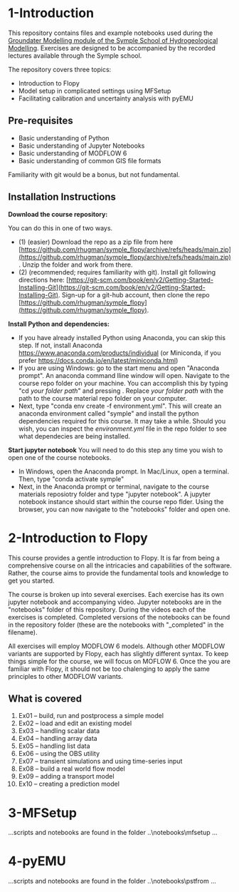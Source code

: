 # 1-Introduction

This repository contains files and example notebooks used during the [Groundater Modelling module of the Symple School of Hydrogeological Modelling](https://hydrosymple.com/en/programme/#module-3). Exercises are designed to be accompanied by the recorded lectures available through the Symple school. 

The repository covers three topics:
 - Introduction to Flopy
 - Model setup in complicated settings using MFSetup
 - Facilitating calibration and uncertainty analysis with pyEMU

## Pre-requisites
 - Basic understanding of Python 
 - Basic understanding of Jupyter Notebooks
 - Basic understanding of MODFLOW 6
 - Basic understanding of common GIS file formats

Familiarity with git would be a bonus, but not fundamental.

## Installation Instructions

**Download the course repository:**

You can do this in one of two ways. 
 - (1) (easier) Download the repo as a zip file from here [https://github.com/rhugman/symple_flopy/archive/refs/heads/main.zip](https://github.com/rhugman/symple_flopy/archive/refs/heads/main.zip). Unzip the folder and work from there.
 - (2) (recommended; requires familiarity with git). Install git following directions here: [https://git-scm.com/book/en/v2/Getting-Started-Installing-Git](https://git-scm.com/book/en/v2/Getting-Started-Installing-Git). Sign-up for a git-hub account, then clone the repo [https://github.com/rhugman/symple_flopy](https://github.com/rhugman/symple_flopy).

**Install Python and dependencies:**
 - If you have already installed Python using Anaconda, you can skip this step. If not, install Anaconda https://www.anaconda.com/products/individual (or Miniconda, if you prefer https://docs.conda.io/en/latest/miniconda.html)
 - If you are using Windows: go to the start menu and open "Anaconda prompt". An anaconda command lline window will open. Navigate to the course repo folder on your machine. You can accomplish this by typing "cd *your folder path*" and pressing <enter>. Replace *your folder path* with the  path to the course material repo folder on your computer.
 - Next, type "conda env create -f environment.yml". This will create an anaconda environment called "symple" and install the python dependencies required for this course. It may take a while. Should you wish, you can inspect the *environment.yml* file in the repo folder to see what dependecies are being installed.

**Start jupyter notebook**
You will need to do this step any time you wish to open one of the course notebooks.
 - In Windows, open the Anaconda prompt. In Mac/Linux, open a terminal. Then, type "conda activate symple"
 - Next, in the Anaconda prompt or terminal, navigate to the course materials reposiotry folder and type "jupyter notebook". A jupyter notebook instance should start within the course repo flder. Using the browser, you can now navigate to the "notebooks" folder and open one.
 
 
# 2-Introduction to Flopy

This course provides a gentle introduction to Flopy. It is far from being a comprehensive course on all the intricacies and capabilities of the software. Rather, 
the course aims to provide the fundamental tools and knowledge to get you started. 

The course is broken up into several exercises. Each exercise has its own jupyter notebook and accompanying video. Jupyter notebooks are in the "notebooks" folder of this repository. During the videos each of the exercises is completed. Completed versions of the notebooks can be found in the repository folder (these are the notebooks with "_completed" in the filename). 
 
All exercises will employ MODFLOW 6 models. Although other MODFLOW variants are supported by Flopy, each has slightly different syntax. 
To keep things simple for the course, we will focus on MOFLOW 6. Once the you are familiar with Flopy, it should not be too chalenging to apply the same principles to other MODFLOW variants.

## What is covered

1)	Ex01 – build, run and postprocess a simple model
2)	Ex02 – load and edit an existing model
3)	Ex03 – handling scalar data
4)	Ex04 – handling array data
5)	Ex05 – handling list data
6)	Ex06 – using the OBS utility
7)	Ex07 – transient simulations and using time-series input
8)	Ex08 – build a real world flow model
9)	Ex09 – adding a transport model
10)	Ex10 – creating a prediction model
 
# 3-MFSetup
 ...scripts and notebooks are found in the folder ..\notebooks\mfsetup
 ...
 
# 4-pyEMU
 ...scripts and notebooks are found in the folder ..\notebooks\pstfrom
 ...
